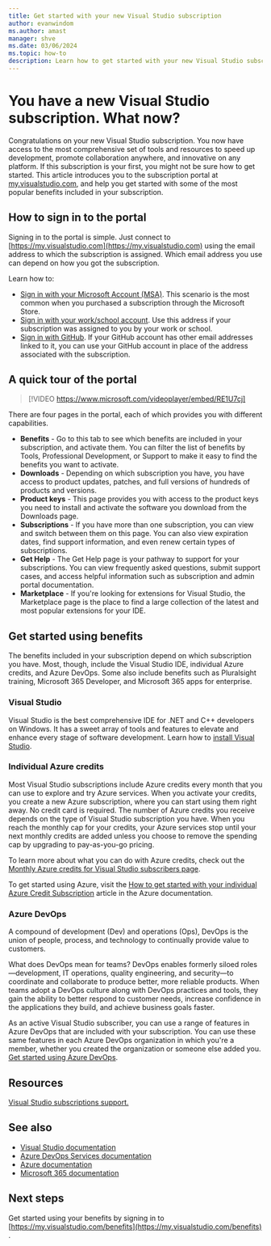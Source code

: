 ```yaml
---
title: Get started with your new Visual Studio subscription
author: evanwindom
ms.author: amast
manager: shve
ms.date: 03/06/2024
ms.topic: how-to
description: Learn how to get started with your new Visual Studio subscription.
---
```


# You have a new Visual Studio subscription. What now? 

Congratulations on your new Visual Studio subscription. You now have access to the most comprehensive set of tools and resources to speed up development, promote collaboration anywhere, and innovative on any platform. If this subscription is your first, you might not be sure how to get started. This article introduces you to the subscription portal at [my.visualstudio.com](https://my.visualstudio.com), and help you get started with some of the most popular benefits included in your subscription. 

## How to sign in to the portal
Signing in to the portal is simple. Just connect to [https://my.visualstudio.com](https://my.visualstudio.com) using the email address to which the subscription is assigned. Which email address you use can depend on how you got the subscription.

Learn how to:
+ [Sign in with your Microsoft Account (MSA)](sign-in-msa.md). This scenario is the most common when you purchased a subscription through the Microsoft Store. 
+ [Sign in with your work/school account](sign-in-work.md). Use this address if your subscription was assigned to you by your work or school. 
+ [Sign in with GitHub](sign-in-github.md). If your GitHub account has other email addresses linked to it, you can use your GitHub account in place of the address associated with the subscription. 

## A quick tour of the portal

> [!VIDEO https://www.microsoft.com/videoplayer/embed/RE1U7cj]

There are four pages in the portal, each of which provides you with different capabilities.
+ **Benefits** - Go to this tab to see which benefits are included in your subscription, and activate them. You can filter the list of benefits by Tools, Professional Development, or Support to make it easy to find the benefits you want to activate.
+ **Downloads** - Depending on which subscription you have, you have access to product updates, patches, and full versions of hundreds of products and versions.
+ **Product keys** - This page provides you with access to the product keys you need to install and activate the software you download from the Downloads page. 
+ **Subscriptions** - If you have more than one subscription, you can view and switch between them on this page. You can also view expiration dates, find support information, and even renew certain types of subscriptions. 
+ **Get Help** - The Get Help page is your pathway to support for your subscriptions. You can view frequently asked questions, submit support cases, and access helpful information such as subscription and admin portal documentation. 
+ **Marketplace** - If you're looking for extensions for Visual Studio, the Marketplace page is the place to find a large collection of the latest and most popular extensions for your IDE. 

## Get started using benefits

The benefits included in your subscription depend on which subscription you have. Most, though, include the Visual Studio IDE, individual Azure credits, and Azure DevOps. Some also include benefits such as Pluralsight training, Microsoft 365 Developer, and Microsoft 365 apps for enterprise. 

### Visual Studio 

Visual Studio is the best comprehensive IDE for .NET and C++ developers on Windows. It has a sweet array of tools and features to elevate and enhance every stage of software development. Learn how to [install Visual Studio](vs-ide-benefit.md).

### Individual Azure credits

Most Visual Studio subscriptions include Azure credits every month that you can use to explore and try Azure services. When you activate your credits, you create a new Azure subscription, where you can start using them right away. No credit card is required. The number of Azure credits you receive depends on the type of Visual Studio subscription you have. When you reach the monthly cap for your credits, your Azure services stop until your next monthly credits are added unless you choose to remove the spending cap by upgrading to pay-as-you-go pricing.

To learn more about what you can do with Azure credits, check out the [Monthly Azure credits for Visual Studio subscribers page](https://azure.microsoft.com/pricing/member-offers/credit-for-visual-studio-subscribers/).

To get started using Azure, visit the [How to get started with your individual Azure Credit Subscription](https://learn.microsoft.com/azure/devtest/offer/quickstart-individual-credit) article in the Azure documentation.

### Azure DevOps

A compound of development (Dev) and operations (Ops), DevOps is the union of people, process, and technology to continually provide value to customers. 

What does DevOps mean for teams? DevOps enables formerly siloed roles—development, IT operations, quality engineering, and security—to coordinate and collaborate to produce better, more reliable products. When teams adopt a DevOps culture along with DevOps practices and tools, they gain the ability to better respond to customer needs, increase confidence in the applications they build, and achieve business goals faster.

As an active Visual Studio subscriber, you can use a range of features in Azure DevOps that are included with your subscription. You can use these same features in each Azure DevOps organization in which you're a member, whether you created the organization or someone else added you. [Get started using Azure DevOps](vs-azure-devops.md).

## Resources

[Visual Studio subscriptions support.](https://aka.ms/vssubscriberhelp)

## See also

+ [Visual Studio documentation](/visualstudio/)
+ [Azure DevOps Services documentation](/azure/devops/)
+ [Azure documentation](/azure/)
+ [Microsoft 365 documentation](/microsoft-365/)

## Next steps
Get started using your benefits by signing in to [https://my.visualstudio.com/benefits](https://my.visualstudio.com/benefits) . 


